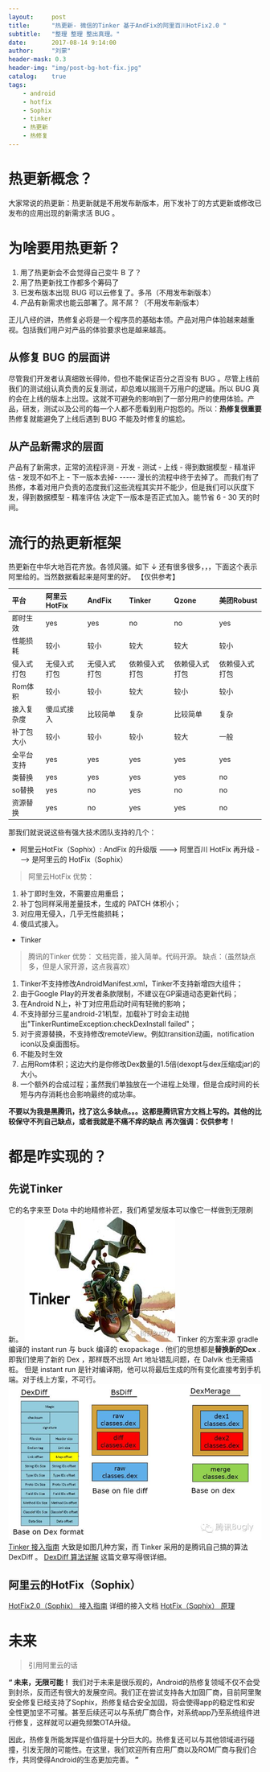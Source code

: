 ```yaml
---
layout:     post
title:      "热更新- 微信的Tinker 基于AndFix的阿里百川HotFix2.0 "
subtitle:   "整理 整理 整出真理。"
date:       2017-08-14 9:14:00
author:     "刘蒙"
header-mask: 0.3
header-img: "img/post-bg-hot-fix.jpg"
catalog:    true
tags:
    - android
    - hotfix
    - Sophix
    - tinker
    - 热更新
    - 热修复
---
```


# 热更新概念？
大家常说的热更新：热更新就是不用发布新版本，用下发补丁的方式更新或修改已发布的应用出现的新需求活 BUG 。
# 为啥要用热更新？

1. 用了热更新会不会觉得自己变牛 B 了？
2. 用了热更新找工作都多个筹码了
3. 已发布版本出现 BUG 可以云修复了。多吊（不用发布新版本）
4. 产品有新需求也能云部署了。屌不屌？（不用发布新版本）

正儿八经的讲，热修复必将是一个程序员的基础本领。产品对用户体验越来越重视。包括我们用户对产品的体验要求也是越来越高。

## 从修复 BUG 的层面讲

尽管我们开发者认真细致长得帅，但也不能保证百分之百没有 BUG 。尽管上线前我们的测试组认真负责的反复测试，却总难以揣测千万用户的逻辑。所以 BUG 真的会在上线的版本上出现。这就不可避免的影响到了一部分用户的使用体验。产品，研发，测试以及公司的每一个人都不愿看到用户抱怨的。所以：**热修复很重要**热修复就能避免了上线后遇到 BUG 不能及时修复的尴尬。

## 从产品新需求的层面

产品有了新需求，正常的流程评测 - 开发 - 测试 - 上线 - 得到数据模型 - 精准评估 - 发现不如不上 - 下一版本去掉- ----- 漫长的流程中终于去掉了。
而我们有了热修，本着对用户负责的态度我们这些流程其实并不能少，但是我们可以灰度下发，得到数据模型 - 精准评估 决定下一版本是否正式加入。能节省 6 - 30 天的时间。

# 流行的热更新框架
热更新在中华大地百花齐放。各领风骚。如下 ↓
还有很多很多，，，下面这个表示阿里给的。当然数据看起来是阿里的好。
【仅供参考】

|平台|阿里云HotFix|AndFix|Tinker|Qzone|美团Robust|
|:------ | :------ |:------ | :------ | :------ | :------ |
| 即时生效|yes|yes|no|no|yes|
|性能损耗|较小|较小|较大|较大|较小|
|侵入式打包|无侵入式打包|无侵入式打包|依赖侵入式打包|依赖侵入式打包|依赖侵入式打包|
|Rom体积|较小|较小|较大|较小|较小|
|接入复杂度|傻瓜式接入|比较简单|复杂|比较简单|复杂|
|补丁包大小|较小|较小|较小|较大|一般|
|全平台支持|yes|yes|yes|yes|yes|
|类替换|yes|yes|yes|yes|no|
|so替换|yes|no|yes|no|no|
|资源替换|yes|no|yes|yes|no|

那我们就说说这些有强大技术团队支持的几个：

- 阿里云HotFix（Sophix）:  AndFix 的升级版 ---> 阿里百川 HotFix 再升级 ---> 是阿里云的 HotFix（Sophix）

> 阿里云HotFix 
优势：
1. 补丁即时生效，不需要应用重启；
2. 补丁包同样采用差量技术，生成的 PATCH 体积小；
3. 对应用无侵入，几乎无性能损耗；
4. 傻瓜式接入。

- Tinker 

>  腾讯的Tinker 
优势：
文档完善，接入简单。代码开源。
缺点：（虽然缺点多，但是人家开源，这点我喜欢）
1. Tinker不支持修改AndroidManifest.xml，Tinker不支持新增四大组件；
2. 由于Google Play的开发者条款限制，不建议在GP渠道动态更新代码；
3. 在Android N上，补丁对应用启动时间有轻微的影响；
4. 不支持部分三星android-21机型，加载补丁时会主动抛出"TinkerRuntimeException:checkDexInstall failed"；
5. 对于资源替换，不支持修改remoteView。例如transition动画，notification icon以及桌面图标。
6. 不能及时生效
7. 占用Rom体积；这边大约是你修改Dex数量的1.5倍(dexopt与dex压缩成jar)的大小。
8. 一个额外的合成过程；虽然我们单独放在一个进程上处理，但是合成时间的长短与内存消耗也会影响最终的成功率。


**不要以为我是黑腾讯，找了这么多缺点。。。这都是腾讯官方文档上写的。其他的比较保守不列自己缺点，或者我就是不痛不痒的缺点**
**再次强调：仅供参考！**
# 都是咋实现的？

## 先说Tinker
它的名字来至 Dota 中的地精修补匠，我们希望发版本可以像它一样做到无限刷新。
![Cartoon Tinker](../img/article/hotfix/cartoon_tinker.jpg)
Tinker 的方案来源 gradle 编译的 instant run 与 buck 编译的 exopackage . 他们的思想都是**替换新的Dex** . 即我们使用了新的 Dex ，那样既不出现 Art 地址错乱问题，在 Dalvik 也无需插桩。
但是 instant run 是针对编译期，他可以将最后生成的所有变化直接考到手机端。对于线上方案，不可行。
![Tinker](../img/article/hotfix/icon_tinker.jpg)
 [Tinker 接入指南](https://github.com/Tencent/tinker/wiki/Tinker-接入指南)
大致是如图几种方案，而 Tinker 采用的是腾讯自己搞的算法 DexDiff 。
 [DexDiff 算法详解](https://www.zybuluo.com/dodola/note/554061) 这篇文章写得很详细。

## 阿里云的HotFix（Sophix）
[HotFix2.0（Sophix） 接入指南](https://help.aliyun.com/document_detail/53240.html) 详细的接入文档
[HotFix（Sophix） 原理](https://yq.aliyun.com/articles/103527)

# 未来

> 引用阿里云的话

**“ 未来，无限可能！** 
我们对于未来是很乐观的，Android的热修复领域不仅不会受到封杀，反而还有很大的发展空间。我们正在尝试支持各大加固厂商，目前阿里聚安全修复已经支持了Sophix，热修复结合安全加固，将会使得app的稳定性和安全性更加坚不可摧。甚至后续还可以与系统厂商合作，对系统app乃至系统组件进行修复，这样就可以避免频繁OTA升级。

因此，热修复所能发挥是价值将是十分巨大的。热修复还可以与其他领域进行碰撞，引发无限的可能性。在这里，我们欢迎所有应用厂商以及ROM厂商与我们合作，共同使得Android的生态更加完善。 **”**
 